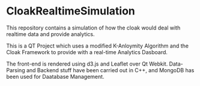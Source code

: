 CloakRealtimeSimulation
=======================

This repository contains a simulation of how the cloak would deal with realtime data and provide analytics. 

This is a QT Project which uses a modified K-Anloymity Algorithm and the Cloak Framework to provide with a real-time Analytics Dasboard.

The front-end is rendered using d3.js and Leaflet over Qt Webkit. Data-Parsing and Backend stuff have been carried out in C++, and MongoDB has been used for Daatabase Management.
